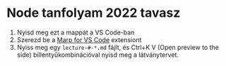# Node tanfolyam 2022 tavasz

1. Nyisd meg ezt a mappát a VS Code-ban
2. Szerezd be a [Marp for VS Code](https://marp.app/#get-started) extensiont
3. Nyiss meg egy `lecture-#-*.md` fájlt, és Ctrl+K V (Open preview to the side) billentyűkombinációval nyisd meg a látványtervet.
